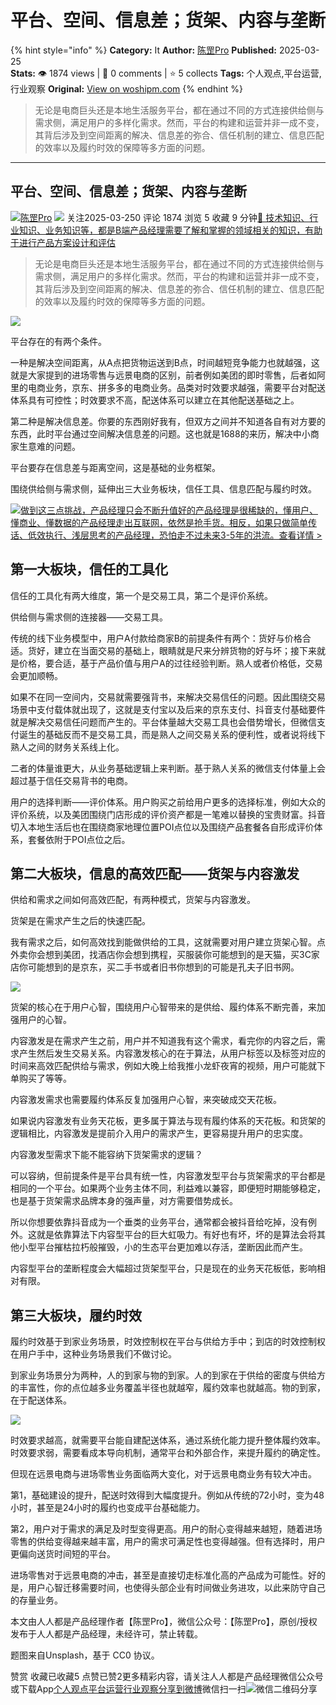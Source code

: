 # 平台、空间、信息差；货架、内容与垄断
{% hint style="info" %}
**Category:** It
**Author:** [陈罡Pro](https://www.woshipm.com/u/1607130)
**Published:** 2025-03-25  
**Stats:** 👁️ 1874 views | 💬 0 comments | ⭐ 5 collects
**Tags:** 个人观点,平台运营,行业观察
**Original:** [View on woshipm.com](https://www.woshipm.com/it/6196612.html)
{% endhint %}
> 无论是电商巨头还是本地生活服务平台，都在通过不同的方式连接供给侧与需求侧，满足用户的多样化需求。然而，平台的构建和运营并非一成不变，其背后涉及到空间距离的解决、信息差的弥合、信任机制的建立、信息匹配的效率以及履约时效的保障等多方面的问题。

---

## 平台、空间、信息差；货架、内容与垄断

[![](https://static.woshipm.com/ttw_avatar_20241125163038_4201.jpg?imageView2/1/w/72/h/72/q/100)](https://www.woshipm.com/u/1607130)[陈罡Pro](https://www.woshipm.com/u/1607130) ![](https://static.woshipm.com/tag/1101_1@2x.png) 关注2025-03-250 评论 1874 浏览 5 收藏 9 分钟[🔗 技术知识、行业知识、业务知识等，都是B端产品经理需要了解和掌握的领域相关的知识，有助于进行产品方案设计和评估](https://ke.qidianla.com/courses/bcpm)

> 无论是电商巨头还是本地生活服务平台，都在通过不同的方式连接供给侧与需求侧，满足用户的多样化需求。然而，平台的构建和运营并非一成不变，其背后涉及到空间距离的解决、信息差的弥合、信任机制的建立、信息匹配的效率以及履约时效的保障等多方面的问题。

![](https://image.woshipm.com/2023/04/17/6f7da7ae-dcf5-11ed-9781-00163e0b5ff3.png)

平台存在的有两个条件。

一种是解决空间距离，从A点把货物运送到B点，时间越短竞争能力也就越强，这就是大家提到的进场零售与远景电商的区别，前者例如美团的即时零售，后者如阿里的电商业务，京东、拼多多的电商业务。品类对时效要求越强，需要平台对配送体系具有可控性；时效要求不高，配送体系可以建立在其他配送基础之上。

第二种是解决信息差。你要的东西刚好我有，但双方之间并不知道各自有对方要的东西，此时平台通过空间解决信息差的问题。这也就是1688的来历，解决中小商家生意难的问题。

平台要存在信息差与距离空间，这是基础的业务框架。

围绕供给侧与需求侧，延伸出三大业务板块，信任工具、信息匹配与履约时效。

[![](https://image.woshipm.com/2023/07/27/1788a218-2c7f-11ee-b91f-00163e0b5ff3.png)做到这三点挑战，产品经理只会不断升值好的产品经理是很稀缺的，懂用户、懂商业、懂数据的产品经理走出互联网，依然是抢手货。相反，如果只做简单传话、低效执行、浅层思考的产品经理，恐怕走不过未来3-5年的洪流。查看详情 >](https://ke.qidianla.com/courses/bcpm)

## 第一大板块，信任的工具化

信任的工具化有两大维度，第一个是交易工具，第二个是评价系统。

供给侧与需求侧的连接器——交易工具。

传统的线下业务模型中，用户A付款给商家B的前提条件有两个：货好与价格合适。货好，建立在当面交易的基础上，眼睛就是尺来分辨货物的好与坏；接下来就是价格，要合适，基于产品价值与用户A的过往经验判断。熟人或者价格低，交易会更加顺畅。

如果不在同一空间内，交易就需要强背书，来解决交易信任的问题。因此围绕交易场景中支付载体就出现了，这就是支付宝以及后来的京东支付、抖音支付基础要件就是解决交易信任问题而产生的。平台体量越大交易工具也会借势增长，但微信支付诞生的基础反而不是交易工具，而是熟人之间交易关系的便利性，或者说将线下熟人之间的财务关系线上化。

二者的体量谁更大，从业务基础逻辑上来判断。基于熟人关系的微信支付体量上会超过基于信任交易背书的电商。

用户的选择判断——评价体系。用户购买之前给用户更多的选择标准，例如大众的评价系统，以及美团围绕门店形成的评价资产都是一笔难以替换的宝贵财富。抖音切入本地生活后也在围绕商家地理位置POI点位以及围绕产品套餐各自形成评价体系，套餐依附于POI点位之后。

## 第二大板块，信息的高效匹配——货架与内容激发

供给和需求之间如何高效匹配，有两种模式，货架与内容激发。

货架是在需求产生之后的快速匹配。

我有需求之后，如何高效找到能做供给的工具，这就需要对用户建立货架心智。点外卖你会想到美团，找酒店你会想到携程，买服装你可能想到的是天猫，买3C家店你可能想到的是京东，买二手书或者旧书你想到的可能是孔夫子旧书网。

![](https://image.woshipm.com/2025/03/25/2a13ebcc-0919-11f0-96a9-00163e09d72f.png)

货架的核心在于用户心智，围绕用户心智带来的是供给、履约体系不断完善，来加强用户的心智。

内容激发是在需求产生之前，用户并不知道我有这个需求，看完你的内容之后，需求产生然后发生交易关系。内容激发核心的在于算法，从用户标签以及标签对应的时间来高效匹配供给与需求，例如大晚上给我推小龙虾夜宵的视频，用户可能就下单购买了等等。

内容激发需求也需要履约体系反复加强用户心智，来突破成交天花板。

如果说内容激发有业务天花板，更多属于算法与现有履约体系的天花板。和货架的逻辑相比，内容激发是提前介入用户的需求产生，更容易提升用户的忠实度。

内容激发型需求下能不能容纳下货架需求的逻辑？

可以容纳，但前提条件是平台具有统一性，内容激发型平台与货架需求的平台都是相同的一个平台。如果两个业务主体不同，利益难以兼容，即便短时期能够稳定，也是基于货架需求品牌本身的强声量，对方需要借势成长。

所以你想要依靠抖音成为一个垂类的业务平台，通常都会被抖音给吃掉，没有例外。这就是依靠算法下内容型平台的巨大虹吸力。有好也有坏，坏的是算法会将其他小型平台摧枯拉朽般摧毁，小的生态平台更加难以存活，垄断因此而产生。

内容型平台的垄断程度会大幅超过货架型平台，只是现在的业务天花板低，影响相对有限。

## 第三大板块，履约时效

履约时效基于到家业务场景，时效控制权在平台与供给方手中；到店的时效控制权在用户手中，这种业务场景我们不做讨论。

到家业务场景分为两种，人的到家与物的到家。人的到家在于供给的密度与供给方的丰富性，你的点位越多业务覆盖半径也就越窄，履约效率也就越高。物的到家，在于配送体系。

![](https://image.woshipm.com/2025/03/25/2ae185a0-0919-11f0-96a9-00163e09d72f.png)

时效要求越高，就需要平台能自建配送体系，通过系统化能力提升整体履约效率。时效要求弱，需要看成本导向机制，通常平台和外部合作，来提升履约的确定性。

但现在远景电商与进场零售业务面临两大变化，对于远景电商业务有较大冲击。

第1，基础建设的提升，配送时效得到大幅度提升。例如从传统的72小时，变为48小时，甚至是24小时的履约也变成平台基础能力。

第2，用户对于需求的满足及时型变得更高。用户的耐心变得越来越短，随着进场零售的供给变得越来越丰富，用户的需求可满足性也变得越强。但有选择时，用户更偏向送货时间短的平台。

进场零售对于远景电商的冲击，甚至是直接切走标准化高的产品成为可能性。好的是，用户心智迁移需要时间，也使得头部企业有时间做业务进攻，以此来防守自己的存量业务。

本文由人人都是产品经理作者【陈罡Pro】，微信公众号：【陈罡Pro】，原创/授权 发布于人人都是产品经理，未经许可，禁止转载。

题图来自Unsplash，基于 CC0 协议。

赞赏 收藏已收藏5 点赞已赞2更多精彩内容，请关注人人都是产品经理微信公众号或下载App[个人观点](https://www.woshipm.com/tag/%e4%b8%aa%e4%ba%ba%e8%a7%82%e7%82%b9)[平台运营](https://www.woshipm.com/tag/%e5%b9%b3%e5%8f%b0%e8%bf%90%e8%90%a5)[行业观察](https://www.woshipm.com/tag/%e8%a1%8c%e4%b8%9a%e8%a7%82%e5%af%9f)[分享到微博](https://service.weibo.com/share/share.php?appkey=2775287854&title=平台、空间、信息差；货架、内容与垄断&url=https://www.woshipm.com/it/6196612.html&pic=https://image.woshipm.com/2023/04/17/6f7da7ae-dcf5-11ed-9781-00163e0b5ff3.png)微信扫一扫![微信二维码](https://api.pwmqr.com/qrcode/create/?url=https://www.woshipm.com/it/6196612.html)分享